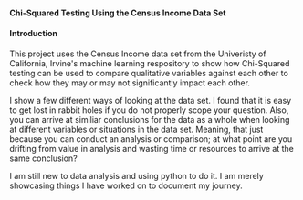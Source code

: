 #### Chi-Squared Testing Using the Census Income Data Set

#### Introduction
This project uses the Census Income data set from the Univeristy of California, Irvine's machine learning respository to show how Chi-Squared testing can be used to compare qualitative variables against each other to check how they may or may not significantly impact each other.

I show a few different ways of looking at the data set. I found that it is easy to get lost in rabbit holes if you do not properly scope your question. Also, you can arrive
at similiar conclusions for the data as a whole when looking at different variables or situations in the data set. Meaning, that just because you can conduct an analysis or
comparison; at what point are you drifting from value in analysis and wasting time or resources to arrive at the same conclusion? 

I am still new to data analysis and using python to do it. I am merely showcasing things I have worked on to document my journey. 
